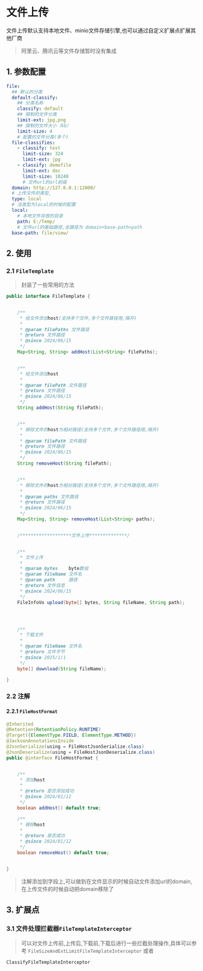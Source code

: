 # 文件上传

文件上传默认支持本地文件、minio文件存储引擎,也可以通过自定义扩展点扩展其他厂商

> 阿里云、腾讯云等文件存储暂时没有集成

## 1. 参数配置

```yml
file:
  ## 默认的分类
  default-classify:
    ## 分类名称
    classify: default
    ## 限制的文件分类
    limit-ext: jpg,png
    ## 限制的文件大小（kb）
    limit-size: 4
    # 配置的文件分类(多个)
  file-classifies:
    - classify: test
      limit-size: 324
      limit-ext: jpg
    - classify: demofile
      limit-ext: doc
      limit-size: 10240
      # 文件url的url前缀
  domain: http://127.0.0.1:12000/
  # 上传文件的类型, 
  type: local
  # 当类型为local的时候的配置
  local:
    # 本地文件存放的目录
    path: E:/Temp/
    # 文件url的基础路径,全路径为 domain+base-path+path
  base-path: file/view/
```

## 2. 使用

### 2.1 `FileTemplate`

> 封装了一些常用的方法

```java
public interface FileTemplate {


	/**
	 * 给文件添加host(支持多个文件,多个文件路径用,隔开)
	 *
	 * @param filePaths 文件路径
	 * @return 文件路径
	 * @since 2024/06/15
	 */
	Map<String, String> addHost(List<String> filePaths);


	/**
	 * 给文件添加host
	 *
	 * @param filePath 文件路径
	 * @return 文件路径
	 * @since 2024/06/15
	 */
	String addHost(String filePath);


	/**
	 * 移除文件的host为相对路径(支持多个文件,多个文件路径用,隔开)
	 *
	 * @param filePath 文件路径
	 * @return 文件路径
	 * @since 2024/06/15
	 */
	String removeHost(String filePath);


	/**
	 * 移除文件的host为相对路径(支持多个文件,多个文件路径用,隔开)
	 *
	 * @param paths 文件路径
	 * @return 文件路径
	 * @since 2024/06/15
	 */
	Map<String, String> removeHost(List<String> paths);


	/*******************文件上传**************/


	/**
	 * 文件上传
	 *
	 * @param bytes    byte数组
	 * @param fileName 文件名
	 * @param path     路径
	 * @return 文件信息
	 * @since 2024/06/15
	 */
	FileInfoVo upload(byte[] bytes, String fileName, String path);




	/**
	 * 下载文件
	 *
	 * @param fileName 文件名
	 * @return 文件字节
	 * @since 2025/1/1
	 */
	byte[] download(String fileName);

}
```

### 2.2 注解

#### 2.2.1 `FileHostFormat`

```java
@Inherited
@Retention(RetentionPolicy.RUNTIME)
@Target({ElementType.FIELD, ElementType.METHOD})
@JacksonAnnotationsInside
@JsonSerialize(using = FileHostJsonSerialize.class)
@JsonDeserialize(using = FileHostJsonDeserialize.class)
public @interface FileHostFormat {


	/**
	 * 添加host
	 *
	 * @return 是否添加成功
	 * @since 2024/01/12
	 */
	boolean addHost() default true;

	/**
	 * 移除host
	 *
	 * @return 是否成功
	 * @since 2024/01/12
	 */
	boolean removeHost() default true;


}
```

> 注解添加到字段上,可以做到在文件显示的时候自动文件添加url的domain, 在上传文件的时候自动把domain移除了

## 3. 扩展点

### 3.1 文件处理拦截器`FileTemplateInterceptor`

> 可以对文件上传前,上传后,下载前,下载后进行一些拦截处理操作,具体可以参考 `FileSizeAndExtLimitFileTemplateInterceptor` 或者

`ClassifyFileTemplateInterceptor`

